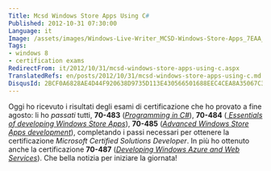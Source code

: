 ```yaml
---
Title: Mcsd Windows Store Apps Using C#
Published: 2012-10-31 07:30:00
Language: it
Image: /assets/images/Windows-Live-Writer_MCSD-Windows-Store-Apps_7EAA_MCSD_WindowsStoreApps_3.png
Tags:
- windows 8
- certification exams
RedirectFrom: it/2012/10/31/mcsd-windows-store-apps-using-c.aspx
TranslatedRefs: en/posts/2012/10/31/mcsd-windows-store-apps-using-c.md
DisqusId: 2BCF0A6828AE4D44F920638D9735D113E430566501688EEC4CEA8A35067C36F9
---
```

Oggi ho ricevuto i risultati degli esami di certificazione che ho provato a fine agosto: li  ho *passati* tutti, **70-483** (<a href="http://www.microsoft.com/learning/en/us/Exam.aspx?ID=70-483" target="_blank">*Programming in C#*</a>), **70-484** (*<a href="http://www.microsoft.com/learning/en/us/exam.aspx?id=70-484#tab1"> Essentials of developing Windows Store Apps</a>*), **70-485** (*<a href="http://www.microsoft.com/learning/en/us/Exam.aspx?ID=70-485">Advanced Windows Store Apps development</a>*), completando i passi necessari per ottenere la certificazione *Microsoft Certified Solutions Developer*. In più ho ottenuto anche la certificazione **70-487** (<a href="http://www.microsoft.com/learning/en/us/Exam.aspx?ID=70-487&locale=en-us" target="_blank">*Developing Windows Azure and Web Services*</a>). Che bella notizia per iniziare la giornata!